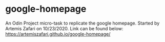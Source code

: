 # google-homepage
An Odin Project micro-task to replicate the google homepage. Started by Artemis Zafari on 10/23/2020. Link can be found below:
https://artemiszafari.github.io/google-homepage/